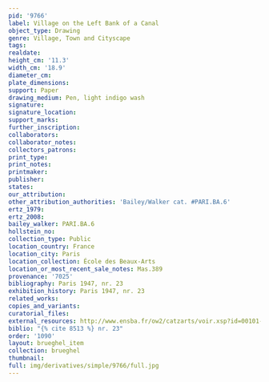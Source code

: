 ```yaml
---
pid: '9766'
label: Village on the Left Bank of a Canal
object_type: Drawing
genre: Village, Town and Cityscape
tags: 
realdate: 
height_cm: '11.3'
width_cm: '18.9'
diameter_cm: 
plate_dimensions: 
support: Paper
drawing_medium: Pen, light indigo wash
signature: 
signature_location: 
support_marks: 
further_inscription: 
collaborators: 
collaborator_notes: 
collectors_patrons: 
print_type: 
print_notes: 
printmaker: 
publisher: 
states: 
our_attribution: 
other_attribution_authorities: 'Bailey/Walker cat. #PARI.BA.6'
ertz_1979: 
ertz_2008: 
bailey_walker: PARI.BA.6
hollstein_no: 
collection_type: Public
location_country: France
location_city: Paris
location_collection: École des Beaux-Arts
location_or_most_recent_sale_notes: Mas.389
provenance: '7025'
bibliography: Paris 1947, nr. 23
exhibition_history: Paris 1947, nr. 23
related_works: 
copies_and_variants: 
curatorial_files: 
external_resources: http://www.ensba.fr/ow2/catzarts/voir.xsp?id=00101-23832&qid=sdx_q3&n=5&sf=&e=
biblio: "{% cite 8513 %} nr. 23"
order: '1090'
layout: brueghel_item
collection: brueghel
thumbnail: 
full: img/derivatives/simple/9766/full.jpg
---
```

